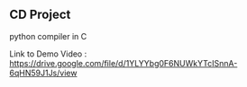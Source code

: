 ## CD Project
python compiler in C

Link to Demo Video : https://drive.google.com/file/d/1YLYYbg0F6NUWkYTcISnnA-6qHN59J1Js/view
